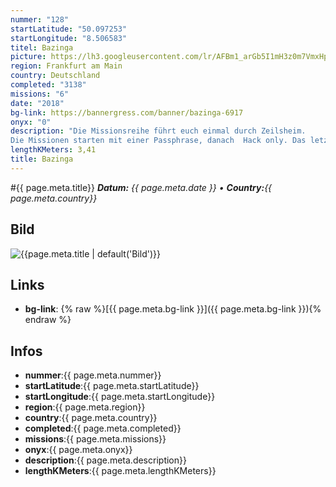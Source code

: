 ```yaml
---
nummer: "128"
startLatitude: "50.097253"
startLongitude: "8.506583"
titel: Bazinga
picture: https://lh3.googleusercontent.com/lr/AFBm1_arGb5I1mH3z0m7VmxHpeztMxfILCIDrVdlSlhuBWsxeGOAbKPQXvuFsvctsHmma4eKPQek4mpjB2GWaQDrV2E9Lz6E9xvZMcnJi8pzRCdbsTG9tSVK2QTguxYhkv-fof9VSdQZLftXvUQX1ezt1hM8IW6wCzTIlzv_3cl6OfXmrI76l5DIBj2sdmOAGs6qTlcmAkhi60KOs7obf8gaIjbF4H7C6fur8UR1ZbLEa6IM6emukVGW5Oce0z9hdCG-WNA2fco1alvBQnovJ1Fi7oluac9EpcCCS96udZw-s7_EWBzRk5JaWOlz_7-q5gg-7JmXXY98U_s-prSRNxSn4_72pQHif5UUTWttsJ3eAkDyBUHUpVhiQgDk-RbWNvhN1CB9VDIeTdwVHIlQ4YznuHSKbGtQ5tetAObn6tY_q-pBrovDMUrZP2GSzDBfqwKF20QVecLGmzaq-gnG8TtNP8HkhvMCFWjm_c5jRohBbADXs-39dA2DjDf-KqQH-da4cO4IADkS4nl7vIcdDRDcT8SzzBKXBh-a5t5Finz9A8rgFistfn3LMBCTduxJD3AxIPxyH2PZJortZG-nu7O6HnoiFVhVK0pnazYOUJlB9rJgHw5FgFqXy3srEG3AEoPuH5qgT2-RDfsdlBjBWjit3_HS_kKnuFHLKrr5wkMoZ7l_L6JVe5Jdr4vM3CDFou5qLxLJLRRh_w3F1jHZNJIw2IiG9Uh0cRWQbITzcJB5X4GUEZzs4Lb0tu8KnJJwq-97l0zce4JH_2Ti2UAWXq_PkZw-mcvJ2xf_E9Nf4UCyCrJBpUpCzr8WF8JaH4gGXS5LuctNp1XTMPbTI72mBhnIec5w4TOcfVY
region: Frankfurt am Main
country: Deutschland
completed: "3138"
missions: "6"
date: "2018"
bg-link: https://bannergress.com/banner/bazinga-6917
onyx: "0"
description: "Die Missionsreihe führt euch einmal durch Zeilsheim.
Die Missionen starten mit einer Passphrase, danach  Hack only. Das letzte Portal ist auch gleich das Startportal der nächsten Mission :)"
lengthKMeters: 3,41
title: Bazinga
---
```


#{{ page.meta.title}}
_**Datum:** {{ page.meta.date }} • **Country:**{{ page.meta.country}}_

## Bild
![{{page.meta.title | default('Bild')}}]({{page.meta.picture}})

## Links
- **bg-link**: {% raw %}[{{ page.meta.bg-link }}]({{ page.meta.bg-link }}){% endraw %}

## Infos
- **nummer**:{{ page.meta.nummer}}
- **startLatitude**:{{ page.meta.startLatitude}}
- **startLongitude**:{{ page.meta.startLongitude}}
- **region**:{{ page.meta.region}}
- **country**:{{ page.meta.country}}
- **completed**:{{ page.meta.completed}}
- **missions**:{{ page.meta.missions}}
- **onyx**:{{ page.meta.onyx}}
- **description**:{{ page.meta.description}}
- **lengthKMeters**:{{ page.meta.lengthKMeters}}

